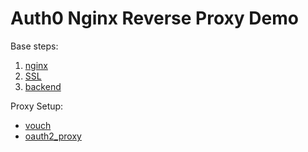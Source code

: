 Auth0 Nginx Reverse Proxy Demo
==============================

Base steps:
1. [nginx](nginx/README.md)
2. [SSL](ssl/README.md)
3. [backend](php/README.md)

Proxy Setup:
- [vouch](vouch/README.md)
- [oauth2_proxy](oauth2_proxy/README.md)
